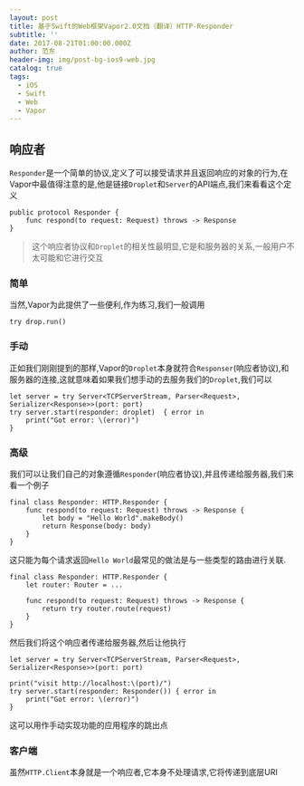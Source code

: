 ```yaml
---
layout: post
title: 基于Swift的Web框架Vapor2.0文档（翻译）HTTP-Responder
subtitle: ''
date: 2017-08-21T01:00:00.000Z
author: 范东
header-img: img/post-bg-ios9-web.jpg
catalog: true
tags:
  - iOS
  - Swift
  - Web
  - Vapor
---
```


## 响应者

`Responder`是一个简单的协议,定义了可以接受请求并且返回响应的对象的行为,在Vapor中最值得注意的是,他是链接`Droplet`和`Server`的API端点,我们来看看这个定义

```
public protocol Responder {
    func respond(to request: Request) throws -> Response
}
```

> 这个响应者协议和`Droplet`的相关性最明显,它是和服务器的关系,一般用户不太可能和它进行交互

### 简单

当然,Vapor为此提供了一些便利,作为练习,我们一般调用

```
try drop.run()
```

### 手动

正如我们刚刚提到的那样,Vapor的`Droplet`本身就符合`Responser`\(响应者协议\),和服务器的连接,这就意味着如果我们想手动的去服务我们的`Droplet`,我们可以

```
let server = try Server<TCPServerStream, Parser<Request>, Serializer<Response>>(port: port)
try server.start(responder: droplet)  { error in
    print("Got error: \(error)")
}
```

### 高级

我们可以让我们自己的对象遵循`Responder`\(响应者协议\),并且传递给服务器,我们来看一个例子

```
final class Responder: HTTP.Responder {
    func respond(to request: Request) throws -> Response {
        let body = "Hello World".makeBody()
        return Response(body: body)
    }
}
```

这只能为每个请求返回`Hello World`最常见的做法是与一些类型的路由进行关联.

```
final class Responder: HTTP.Responder {
    let router: Router = ...

    func respond(to request: Request) throws -> Response {
        return try router.route(request)
    }
}
```

然后我们将这个响应者传递给服务器,然后让他执行

```
let server = try Server<TCPServerStream, Parser<Request>, Serializer<Response>>(port: port)

print("visit http://localhost:\(port)/")
try server.start(responder: Responder()) { error in
    print("Got error: \(error)")
}
```

这可以用作手动实现功能的应用程序的跳出点

### 客户端

虽然`HTTP.Client`本身就是一个响应者,它本身不处理请求,它将传递到底层URI

